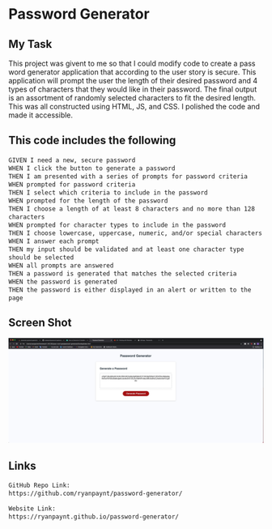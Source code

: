 # Password Generator

## My Task

This project was givent to me so that I could modify code to create a pass word generator application that according to the user story is secure. This application will prompt the user the length of their desired password and 4 types of characters that they would like in their password. The final output is an assortment of randomly selected characters to fit the desired length. This was all constructed using HTML, JS, and CSS. I polished the code and made it accessible.

## This code includes the following

```
GIVEN I need a new, secure password
WHEN I click the button to generate a password
THEN I am presented with a series of prompts for password criteria
WHEN prompted for password criteria
THEN I select which criteria to include in the password
WHEN prompted for the length of the password
THEN I choose a length of at least 8 characters and no more than 128 characters
WHEN prompted for character types to include in the password
THEN I choose lowercase, uppercase, numeric, and/or special characters
WHEN I answer each prompt
THEN my input should be validated and at least one character type should be selected
WHEN all prompts are answered
THEN a password is generated that matches the selected criteria
WHEN the password is generated
THEN the password is either displayed in an alert or written to the page
```

## Screen Shot

<img src= "./assets/passw-gen.jpg">

## Links

```
GitHub Repo Link:
https://github.com/ryanpaynt/password-generator/
```

```
Website Link:
https://ryanpaynt.github.io/password-generator/
```